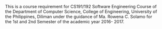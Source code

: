 <Name of the Project>
This is a course requirement for CS191/192 Software Engineering Course of the Department of
Computer Science, College of Engineering, University of the Philippines, Diliman under the
guidance of Ma. Rowena C. Solamo for the 1st and 2nd Semester of the academic year 2016-
2017.
<Name of Your Group. Be creative.>
<Member List>
